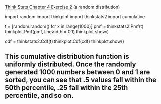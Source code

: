 [Think Stats Chapter 4 Exercise 2](http://greenteapress.com/thinkstats2/html/thinkstats2005.html#toc41) (a random distribution)

import random
import thinkplot
import thinkstats2
import cumulative

t = [random.random() for x in range(1000)]
pmf = thinkstats2.Pmf(t)
thinkplot.Pmf(pmf, linewidth = 0.1)
thinkplot.show()


cdf = thinkstats2.Cdf(t)
thinkplot.Cdf(cdf)
thinkplot.show()

## This cumulative distribution function is uniformly distributed. Once the randomly generated 1000 numbers between 0 and 1  are sorted, you can see that .5 values fall within the 50th percentile, .25 fall within the 25th percentile, and so on.
